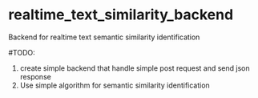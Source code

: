 # realtime_text_similarity_backend
Backend for realtime text semantic similarity identification

#TODO:
1. create simple backend that handle simple post request and send json response
2. Use simple algorithm for semantic similarity identification
